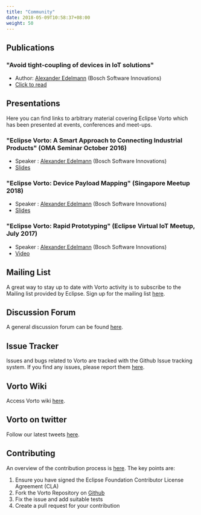 ```yaml
---
title: "Community"
date: 2018-05-09T10:58:37+08:00
weight: 50
---
```


## Publications

### "Avoid tight-coupling of devices in IoT solutions"

* Author: [Alexander Edelmann](https://github.com/aedelmann) (Bosch Software Innovations)
* [Click to read](https://blog.bosch-si.com/developer/avoid-tight-coupling-of-devices-in-iot-solutions/) 

## Presentations

Here you can find links to arbitrary material covering Eclipse Vorto which has been presented at events, conferences and meet-ups.

### "Eclipse Vorto: A Smart Approach to Connecting Industrial Products" (OMA Seminar October 2016)

* Speaker : [Alexander Edelmann](https://github.com/aedelmann) (Bosch Software Innovations)
* [Slides](https://www.slideshare.net/OpenMobileAlliance/iot-seminar-oct-2016-alex-edelmann-bosch-singapore)

### "Eclipse Vorto: Device Payload Mapping" (Singapore Meetup 2018)

* Speaker : [Alexander Edelmann](https://github.com/aedelmann) (Bosch Software Innovations)
* [Slides](https://www.slideshare.net/AlexanderEdelmann2/eclipse-vorto-device-payload-mapping)

### "Eclipse Vorto: Rapid Prototyping" (Eclipse Virtual IoT Meetup, July 2017)

* Speaker : [Alexander Edelmann](https://github.com/aedelmann) (Bosch Software Innovations)
* [Video](https://www.youtube.com/watch?v=_N2UWvq3Cuc)

## Mailing List
A great way to stay up to date with Vorto activity is to subscribe to the Mailing list provided by Eclipse. Sign up for the mailing list [here](https://dev.eclipse.org/mailman/listinfo/vorto-dev).

## Discussion Forum
A general discussion forum can be found [here](http://www.eclipse.org/forums/index.php?t=thread&frm_id=303).

## Issue Tracker
Issues and bugs related to Vorto are tracked with the Github Issue tracking system. If you find any issues, please report them [here](https://github.com/eclipse/vorto/issues).

## Vorto Wiki
Access Vorto wiki [here](https://wiki.eclipse.org/Vorto).

## Vorto on twitter
Follow our latest tweets [here](https://twitter.com/VortoIoT).

## Contributing
An overview of the contribution process is [here](https://wiki.eclipse.org/Development_Resources/Contributing_via_Git). The key points are:

1. Ensure you have signed the Eclipse Foundation Contributor License Agreement (CLA)
2. Fork the Vorto Repository on [Github](https://github.com/eclipse/vorto)
3. Fix the issue and add suitable tests
4. Create a pull request for your contribution